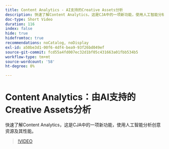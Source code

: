 ```yaml
---
title: Content Analytics - AI支持的Creative Assets分析
description: 快速了解Content Analytics，这是CJA中的一项新功能，使用人工智能分析创意资源及其性能。
doc-type: Short Video
duration: 116
index: false
hide: true
hidefromtoc: true
recommendations: noCatalog, noDisplay
exl-id: a50be3d1-00f6-4df4-bea9-93f26bd049ef
source-git-commit: fcd55a4fd007ec32d1bf05c431663a01fbb534b5
workflow-type: tm+mt
source-wordcount: '58'
ht-degree: 0%

---
```


# Content Analytics：由AI支持的Creative Assets分析

快速了解Content Analytics，这是CJA中的一项新功能，使用人工智能分析创意资源及其性能。

<!-- 62_S103_3442450_115_content-analytics-aipowered-insights-for-creative-assets -->
>[!VIDEO](https://video.tv.adobe.com/v/3458352/?learn=on&enablevpops=true)
